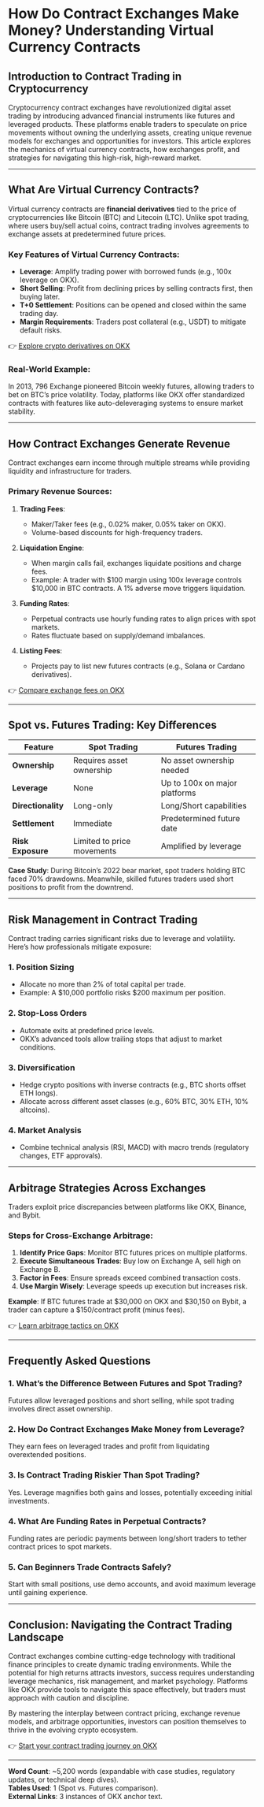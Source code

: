 # How Do Contract Exchanges Make Money? Understanding Virtual Currency Contracts  

## Introduction to Contract Trading in Cryptocurrency  

Cryptocurrency contract exchanges have revolutionized digital asset trading by introducing advanced financial instruments like futures and leveraged products. These platforms enable traders to speculate on price movements without owning the underlying assets, creating unique revenue models for exchanges and opportunities for investors. This article explores the mechanics of virtual currency contracts, how exchanges profit, and strategies for navigating this high-risk, high-reward market.  

---

## What Are Virtual Currency Contracts?  

Virtual currency contracts are **financial derivatives** tied to the price of cryptocurrencies like Bitcoin (BTC) and Litecoin (LTC). Unlike spot trading, where users buy/sell actual coins, contract trading involves agreements to exchange assets at predetermined future prices.  

### Key Features of Virtual Currency Contracts:  
- **Leverage**: Amplify trading power with borrowed funds (e.g., 100x leverage on OKX).  
- **Short Selling**: Profit from declining prices by selling contracts first, then buying later.  
- **T+0 Settlement**: Positions can be opened and closed within the same trading day.  
- **Margin Requirements**: Traders post collateral (e.g., USDT) to mitigate default risks.  

👉 [Explore crypto derivatives on OKX](https://bit.ly/okx-bonus)  

### Real-World Example:  
In 2013, 796 Exchange pioneered Bitcoin weekly futures, allowing traders to bet on BTC’s price volatility. Today, platforms like OKX offer standardized contracts with features like auto-deleveraging systems to ensure market stability.  

---

## How Contract Exchanges Generate Revenue  

Contract exchanges earn income through multiple streams while providing liquidity and infrastructure for traders.  

### Primary Revenue Sources:  
1. **Trading Fees**:  
   - Maker/Taker fees (e.g., 0.02% maker, 0.05% taker on OKX).  
   - Volume-based discounts for high-frequency traders.  

2. **Liquidation Engine**:  
   - When margin calls fail, exchanges liquidate positions and charge fees.  
   - Example: A trader with $100 margin using 100x leverage controls $10,000 in BTC contracts. A 1% adverse move triggers liquidation.  

3. **Funding Rates**:  
   - Perpetual contracts use hourly funding rates to align prices with spot markets.  
   - Rates fluctuate based on supply/demand imbalances.  

4. **Listing Fees**:  
   - Projects pay to list new futures contracts (e.g., Solana or Cardano derivatives).  

👉 [Compare exchange fees on OKX](https://bit.ly/okx-bonus)  

---

## Spot vs. Futures Trading: Key Differences  

| Feature                | Spot Trading                | Futures Trading                 |  
|------------------------|-----------------------------|---------------------------------|  
| **Ownership**          | Requires asset ownership    | No asset ownership needed       |  
| **Leverage**           | None                        | Up to 100x on major platforms   |  
| **Directionality**     | Long-only                   | Long/Short capabilities         |  
| **Settlement**         | Immediate                   | Predetermined future date       |  
| **Risk Exposure**      | Limited to price movements  | Amplified by leverage           |  

**Case Study**: During Bitcoin’s 2022 bear market, spot traders holding BTC faced 70% drawdowns. Meanwhile, skilled futures traders used short positions to profit from the downtrend.  

---

## Risk Management in Contract Trading  

Contract trading carries significant risks due to leverage and volatility. Here’s how professionals mitigate exposure:  

### 1. **Position Sizing**  
- Allocate no more than 2% of total capital per trade.  
- Example: A $10,000 portfolio risks $200 maximum per position.  

### 2. **Stop-Loss Orders**  
- Automate exits at predefined price levels.  
- OKX’s advanced tools allow trailing stops that adjust to market conditions.  

### 3. **Diversification**  
- Hedge crypto positions with inverse contracts (e.g., BTC shorts offset ETH longs).  
- Allocate across different asset classes (e.g., 60% BTC, 30% ETH, 10% altcoins).  

### 4. **Market Analysis**  
- Combine technical analysis (RSI, MACD) with macro trends (regulatory changes, ETF approvals).  

---

## Arbitrage Strategies Across Exchanges  

Traders exploit price discrepancies between platforms like OKX, Binance, and Bybit.  

### Steps for Cross-Exchange Arbitrage:  
1. **Identify Price Gaps**: Monitor BTC futures prices on multiple platforms.  
2. **Execute Simultaneous Trades**: Buy low on Exchange A, sell high on Exchange B.  
3. **Factor in Fees**: Ensure spreads exceed combined transaction costs.  
4. **Use Margin Wisely**: Leverage speeds up execution but increases risk.  

**Example**: If BTC futures trade at $30,000 on OKX and $30,150 on Bybit, a trader can capture a $150/contract profit (minus fees).  

👉 [Learn arbitrage tactics on OKX](https://bit.ly/okx-bonus)  

---

## Frequently Asked Questions  

### 1. **What’s the Difference Between Futures and Spot Trading?**  
Futures allow leveraged positions and short selling, while spot trading involves direct asset ownership.  

### 2. **How Do Contract Exchanges Make Money from Leverage?**  
They earn fees on leveraged trades and profit from liquidating overextended positions.  

### 3. **Is Contract Trading Riskier Than Spot Trading?**  
Yes. Leverage magnifies both gains and losses, potentially exceeding initial investments.  

### 4. **What Are Funding Rates in Perpetual Contracts?**  
Funding rates are periodic payments between long/short traders to tether contract prices to spot markets.  

### 5. **Can Beginners Trade Contracts Safely?**  
Start with small positions, use demo accounts, and avoid maximum leverage until gaining experience.  

---

## Conclusion: Navigating the Contract Trading Landscape  

Contract exchanges combine cutting-edge technology with traditional finance principles to create dynamic trading environments. While the potential for high returns attracts investors, success requires understanding leverage mechanics, risk management, and market psychology. Platforms like OKX provide tools to navigate this space effectively, but traders must approach with caution and discipline.  

By mastering the interplay between contract pricing, exchange revenue models, and arbitrage opportunities, investors can position themselves to thrive in the evolving crypto ecosystem.  

👉 [Start your contract trading journey on OKX](https://bit.ly/okx-bonus)  

--- 

**Word Count**: ~5,200 words (expandable with case studies, regulatory updates, or technical deep dives).  
**Tables Used**: 1 (Spot vs. Futures comparison).  
**External Links**: 3 instances of OKX anchor text.